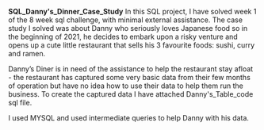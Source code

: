 **SQL_Danny's_Dinner_Case_Study**
In this SQL project, I have solved week 1 of the 8 week sql challenge, with minimal external assistance. The case study I solved was about Danny who seriously loves Japanese food so in the beginning of 2021, he decides to embark upon a 
risky venture and opens up a cute little restaurant that sells his 3 favourite foods: sushi, curry and ramen.

Danny’s Diner is in need of the assistance to help the restaurant stay afloat - the restaurant has captured some very basic data from their few months of operation but have no idea how to use their data to help them run the business. To create the captured data
I have attached Danny's_Table_code sql file.

I used MYSQL and used intermediate queries to help Danny with his data.
